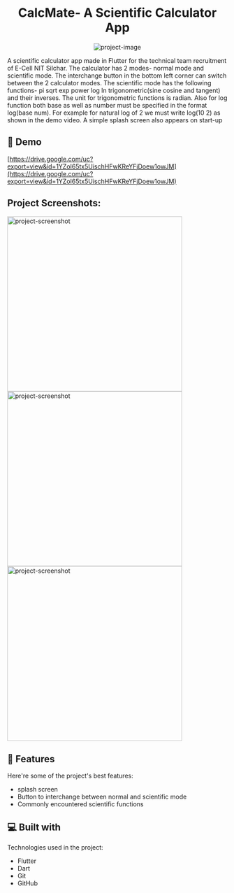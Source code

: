 <h1 align="center" id="title">CalcMate- A Scientific Calculator App</h1>

<p align="center"><img src="https://socialify.git.ci/lordADG/Flutter-Calculator-for-E-Cell/image?font=Raleway&amp;logo=https%3A%2F%2Fmedia.istockphoto.com%2Fid%2F1260513843%2Fvector%2Fgold-calculator-icon-isolated-on-black-background-accounting-symbol-business-calculations.jpg%3Fs%3D170667a%26w%3D0%26k%3D20%26c%3DLpTGJHV-kS3PDUG0BYMt_RX39QS6uq6PGtNB9tXi2HE%3D&amp;name=1&amp;owner=1&amp;pattern=Circuit%20Board&amp;theme=Dark" alt="project-image"></p>

<p id="description">A scientific calculator app made in Flutter for the technical team recruitment of E-Cell NIT Silchar. The calculator has 2 modes- normal mode and scientific mode. The interchange button in the bottom left corner can switch between the 2 calculator modes. The scientific mode has the following functions- pi sqrt exp power log ln trigonometric(sine cosine and tangent) and their inverses. The unit for trigonometric functions is radian. Also for log function both base as well as number must be specified in the format log(base num). For example for natural log of 2 we must write log(10 2) as shown in the demo video. A simple splash screen also appears on start-up</p>

<h2>🚀 Demo</h2>

[https://drive.google.com/uc?export=view&id=1YZoI65tx5UischHFwKReYFjDoew1owJM](https://drive.google.com/uc?export=view&id=1YZoI65tx5UischHFwKReYFjDoew1owJM)

<h2>Project Screenshots:</h2>

<img src="https://drive.google.com/uc?export=view&amp;id=1Y_E37yPf5oSzXbEAlFiqM14N92e3WUnd" alt="project-screenshot" height="400/">

<img src="https://drive.google.com/uc?export=view&amp;id=1YcJzD1bioLQbDQb6vMyTqkYMTFv3k9UM" alt="project-screenshot" height="400/">

<img src="https://drive.google.com/uc?export=view&amp;id=1YbqCYY3pPre3qoH08vJwVzj4sTJldSa1" alt="project-screenshot" height="400/">

  
  
<h2>🧐 Features</h2>

Here're some of the project's best features:

*   splash screen
*   Button to interchange between normal and scientific mode
*   Commonly encountered scientific functions

  
  
<h2>💻 Built with</h2>

Technologies used in the project:

*   Flutter
*   Dart
*   Git
*   GitHub
